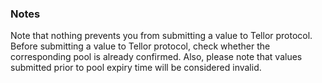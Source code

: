 ### Notes

Note that nothing prevents you from submitting a value to Tellor protocol. Before submitting a value to Tellor protocol, check whether the corresponding pool is already confirmed.
Also, please note that values submitted prior to pool expiry time will be considered invalid.